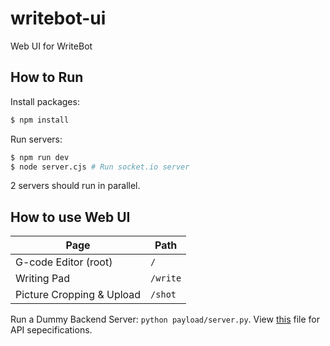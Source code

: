 # writebot-ui

Web UI for WriteBot

## How to Run

Install packages:

```bash
$ npm install
```

Run servers:

```bash 
$ npm run dev
$ node server.cjs # Run socket.io server
```

2 servers should run in parallel.

## How to use Web UI

Page|Path
---|---
G-code Editor (root) | `/`
Writing Pad | `/write`
Picture Cropping & Upload | `/shot`

Run a Dummy Backend Server: `python payload/server.py`. View [this](/payload/stroke.json) file for API sepecifications.


